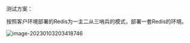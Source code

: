 测试方案：

按照客户环境部署的Redis为一主二从三哨兵的模式，部署一套Redis的环境。

![image-20230103203418746](C:\Users\老曾\AppData\Roaming\Typora\typora-user-images\image-20230103203418746.png)